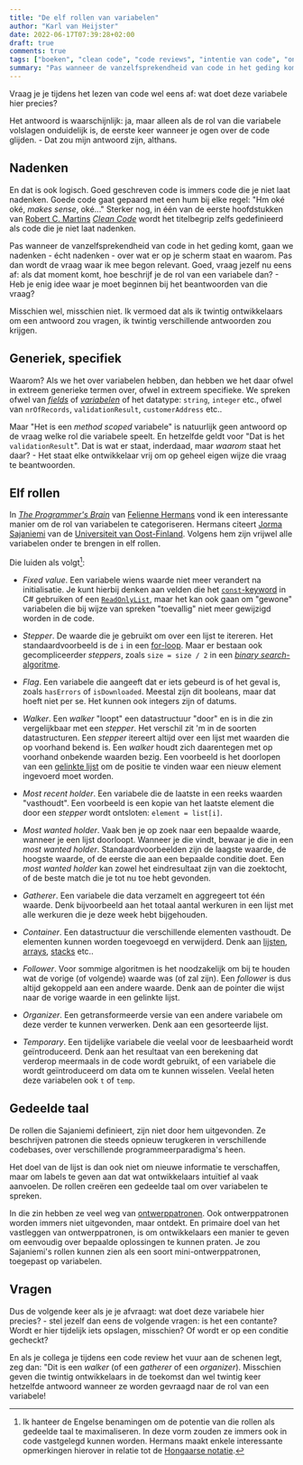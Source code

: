 ```yaml
---
title: "De elf rollen van variabelen"
author: "Karl van Heijster"
date: 2022-06-17T07:39:28+02:00
draft: true
comments: true
tags: ["boeken", "clean code", "code reviews", "intentie van code", "ontwerppatronen", "variabelen"]
summary: "Pas wanneer de vanzelfsprekendheid van code in het geding komt, gaan we nadenken - écht nadenken - over wat er op je scherm staat en waarom. Pas dan wordt de vraag \"Wat doet deze variabele hier precies?\" relevant. Goed, vraag jezelf nu eens af: als dat moment komt, hoe beschrijf je de rol van een variabele dan? - Heb je enig idee waar je moet beginnen bij het beantwoorden van die vraag?"
---
```


Vraag je je tijdens het lezen van code wel eens af: wat doet deze variabele hier precies?


Het antwoord is waarschijnlijk: ja, maar alleen als de rol van die variabele volslagen onduidelijk is, de eerste keer wanneer je ogen over de code glijden. - Dat zou mijn antwoord zijn, althans. 


## Nadenken


En dat is ook logisch. Goed geschreven code is immers code die je niet laat nadenken. Goede code gaat gepaard met een hum bij elke regel: "Hm oké oké, *makes sense*, oké..." Sterker nog, in één van de eerste hoofdstukken van [Robert C. Martins](http://cleancoder.com/products) [*Clean Code*](https://www.pearson.com/us/higher-education/program/Martin-Clean-Code-A-Handbook-of-Agile-Software-Craftsmanship/PGM63937.html) wordt het titelbegrip zelfs gedefinieerd als code die je niet laat nadenken.


Pas wanneer de vanzelfsprekendheid van code in het geding komt, gaan we nadenken - écht nadenken - over wat er op je scherm staat en waarom. Pas dan wordt de vraag waar ik mee begon relevant. Goed, vraag jezelf nu eens af: als dat moment komt, hoe beschrijf je de rol van een variabele dan? - Heb je enig idee waar je moet beginnen bij het beantwoorden van die vraag?


Misschien wel, misschien niet. Ik vermoed dat als ik twintig ontwikkelaars om een antwoord zou vragen, ik twintig verschillende antwoorden zou krijgen. 


## Generiek, specifiek


Waarom? Als we het over variabelen hebben, dan hebben we het daar ofwel in extreem generieke termen over, ofwel in extreem specifieke. We spreken ofwel van [*fields*](https://docs.microsoft.com/en-us/dotnet/csharp/programming-guide/classes-and-structs/fields) of [*variabelen*](https://docs.microsoft.com/en-us/dotnet/csharp/language-reference/language-specification/variables) of het datatype: `string`, `integer` etc., ofwel van `nrOfRecords`, `validationResult`, `customerAddress` etc..


Maar "Het is een *method scoped* variabele" is natuurlijk geen antwoord op de vraag welke rol die variabele speelt. En hetzelfde geldt voor "Dat is het `validationResult`". Dat is wat er staat, inderdaad, maar *waarom* staat het daar? - Het staat elke ontwikkelaar vrij om op geheel eigen wijze die vraag te beantwoorden.


## Elf rollen


In [*The Programmer's Brain*](https://www.manning.com/books/the-programmers-brain) van [Felienne Hermans](https://www.felienne.com/) vond ik een interessante manier om de rol van variabelen te categoriseren. Hermans citeert [Jorma Sajaniemi](https://www.researchgate.net/scientific-contributions/Jorma-Sajaniemi-8611097) van de [Universiteit van Oost-Finland](https://www.uef.fi/en). Volgens hem zijn vrijwel alle variabelen onder te brengen in elf rollen. 


Die luiden als volgt[^1]:


- *Fixed value*. Een variabele wiens waarde niet meer verandert na initialisatie. Je kunt hierbij denken aan velden die het [`const`-keyword](https://docs.microsoft.com/en-us/dotnet/csharp/language-reference/keywords/const) in C# gebruiken of een [`ReadOnlyList`](https://docs.microsoft.com/en-us/dotnet/api/microsoft.sqlserver.management.sdk.sfc.readonlylist-1?view=sql-smo-160), maar het kan ook gaan om "gewone" variabelen die bij wijze van spreken "toevallig" niet meer gewijzigd worden in de code. 

- *Stepper*. De waarde die je gebruikt om over een lijst te itereren. Het standaardvoorbeeld is de `i` in een [for-loop](https://docs.microsoft.com/en-us/dotnet/csharp/language-reference/statements/iteration-statements#the-for-statement). Maar er bestaan ook gecompliceerder *steppers*, zoals `size = size / 2` in een [*binary search*-algoritme](https://nl.wikipedia.org/wiki/Bisectie). 

- *Flag*. Een variabele die aangeeft dat er iets gebeurd is of het geval is, zoals `hasErrors` of `isDownloaded`. Meestal zijn dit booleans, maar dat hoeft niet per se. Het kunnen ook integers zijn of datums.

- *Walker*. Een *walker* "loopt" een datastructuur "door" en is in die zin vergelijkbaar met een *stepper*. Het verschil zit 'm in de soorten datastructuren. Een *stepper* itereert altijd over een lijst met waarden die op voorhand bekend is. Een *walker* houdt zich daarentegen met op voorhand onbekende waarden bezig. Een voorbeeld is het doorlopen van een [gelinkte lijst](https://nl.wikipedia.org/wiki/Gelinkte_lijst) om de positie te vinden waar een nieuw element ingevoerd moet worden.

- *Most recent holder*. Een variabele die de laatste in een reeks waarden "vasthoudt". Een voorbeeld is een kopie van het laatste element die door een *stepper* wordt ontsloten: `element = list[i]`. 

- *Most wanted holder*. Vaak ben je op zoek naar een bepaalde waarde, wanneer je een lijst doorloopt. Wanneer je die vindt, bewaar je die in een *most wanted holder*. Standaardvoorbeelden zijn de laagste waarde, de hoogste waarde, of de eerste die aan een bepaalde conditie doet. Een *most wanted holder* kan zowel het eindresultaat zijn van die zoektocht, of de beste match die je tot nu toe hebt gevonden.

- *Gatherer*. Een variabele die data verzamelt en aggregeert tot één waarde. Denk bijvoorbeeld aan het totaal aantal werkuren in een lijst met alle werkuren die je deze week hebt bijgehouden.

- *Container*. Een datastructuur die verschillende elementen vasthoudt. De elementen kunnen worden toegevoegd en verwijderd. Denk aan [lijsten](https://docs.microsoft.com/en-us/dotnet/api/system.collections.generic.list-1?view=net-6.0), [arrays](https://docs.microsoft.com/en-us/dotnet/csharp/programming-guide/arrays/), [stacks](https://docs.microsoft.com/en-us/dotnet/api/system.collections.stack?view=net-6.0) etc..

- *Follower*. Voor sommige algoritmen is het noodzakelijk om bij te houden wat de vorige (of volgende) waarde was (of zal zijn). Een *follower* is dus altijd gekoppeld aan een andere waarde. Denk aan de pointer die wijst naar de vorige waarde in een gelinkte lijst. 

- *Organizer*. Een getransformeerde versie van een andere variabele om deze verder te kunnen verwerken. Denk aan een gesorteerde lijst. 

- *Temporary*. Een tijdelijke variabele die veelal voor de leesbaarheid wordt geïntroduceerd. Denk aan het resultaat van een berekening dat verderop meermaals in de code wordt gebruikt, of een variabele die wordt geïntroduceerd om data om te kunnen wisselen. Veelal heten deze variabelen ook `t` of `temp`.


## Gedeelde taal


De rollen die Sajaniemi definieert, zijn niet door hem uitgevonden. Ze beschrijven patronen die steeds opnieuw terugkeren in verschillende codebases, over verschillende programmeerparadigma's heen. 


Het doel van de lijst is dan ook niet om nieuwe informatie te verschaffen, maar om labels te geven aan dat wat ontwikkelaars intuïtief al vaak aanvoelen. De rollen creëren een gedeelde taal om over variabelen te spreken.


In die zin hebben ze veel weg van [ontwerppatronen](https://www.karlvanheijster.com/tags/ontwerppatronen/). Ook ontwerppatronen worden immers niet uitgevonden, maar ontdekt. En primaire doel van het vastleggen van ontwerppatronen, is om ontwikkelaars een manier te geven om eenvoudig over bepaalde oplossingen te kunnen praten. Je zou Sajaniemi's rollen kunnen zien als een soort mini-ontwerppatronen, toegepast op variabelen.


## Vragen


Dus de volgende keer als je je afvraagt: wat doet deze variabele hier precies? - stel jezelf dan eens de volgende vragen: is het een contante? Wordt er hier tijdelijk iets opslagen, misschien? Of wordt er op een conditie gecheckt?


En als je collega je tijdens een code review het vuur aan de schenen legt, zeg dan: "Dit is een *walker* (of een *gatherer* of een *organizer*). Misschien geven die twintig ontwikkelaars in de toekomst dan wel twintig keer hetzelfde antwoord wanneer ze worden gevraagd naar de rol van een variabele!


[^1]: Ik hanteer de Engelse benamingen om de potentie van die rollen als gedeelde taal te maximaliseren. In deze vorm zouden ze immers ook in code vastgelegd kunnen worden. Hermans maakt enkele interessante opmerkingen hierover in relatie tot de [Hongaarse notatie](https://nl.wikipedia.org/wiki/Hongaarse_notatie).
